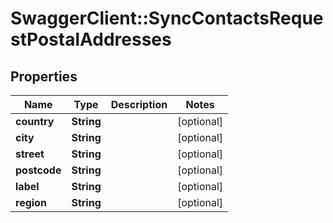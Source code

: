 # SwaggerClient::SyncContactsRequestPostalAddresses

## Properties
Name | Type | Description | Notes
------------ | ------------- | ------------- | -------------
**country** | **String** |  | [optional] 
**city** | **String** |  | [optional] 
**street** | **String** |  | [optional] 
**postcode** | **String** |  | [optional] 
**label** | **String** |  | [optional] 
**region** | **String** |  | [optional] 


